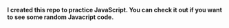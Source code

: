 **I created this repo to practice JavaScript. You can check it out if you want to see some random Javacript code.**
